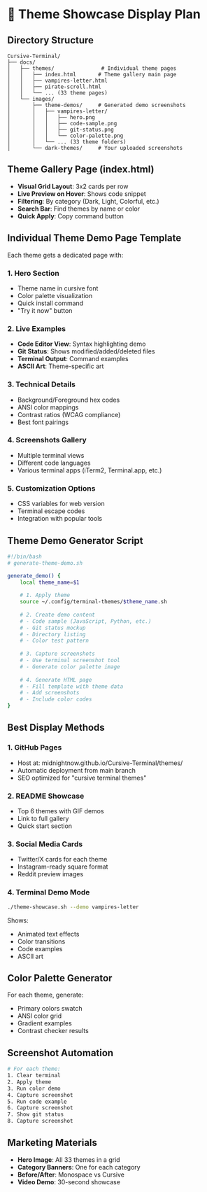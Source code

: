 # 🎨 Theme Showcase Display Plan

## Directory Structure
```
Cursive-Terminal/
├── docs/
│   ├── themes/               # Individual theme pages
│   │   ├── index.html       # Theme gallery main page
│   │   ├── vampires-letter.html
│   │   ├── pirate-scroll.html
│   │   └── ... (33 theme pages)
│   └── images/
│       ├── theme-demos/     # Generated demo screenshots
│       │   ├── vampires-letter/
│       │   │   ├── hero.png
│       │   │   ├── code-sample.png
│       │   │   ├── git-status.png
│       │   │   └── color-palette.png
│       │   └── ... (33 theme folders)
│       └── dark-themes/     # Your uploaded screenshots
```

## Theme Gallery Page (index.html)
- **Visual Grid Layout**: 3x2 cards per row
- **Live Preview on Hover**: Shows code snippet
- **Filtering**: By category (Dark, Light, Colorful, etc.)
- **Search Bar**: Find themes by name or color
- **Quick Apply**: Copy command button

## Individual Theme Demo Page Template
Each theme gets a dedicated page with:

### 1. Hero Section
- Theme name in cursive font
- Color palette visualization
- Quick install command
- "Try it now" button

### 2. Live Examples
- **Code Editor View**: Syntax highlighting demo
- **Git Status**: Shows modified/added/deleted files
- **Terminal Output**: Command examples
- **ASCII Art**: Theme-specific art

### 3. Technical Details
- Background/Foreground hex codes
- ANSI color mappings
- Contrast ratios (WCAG compliance)
- Best font pairings

### 4. Screenshots Gallery
- Multiple terminal views
- Different code languages
- Various terminal apps (iTerm2, Terminal.app, etc.)

### 5. Customization Options
- CSS variables for web version
- Terminal escape codes
- Integration with popular tools

## Theme Demo Generator Script

```bash
#!/bin/bash
# generate-theme-demo.sh

generate_demo() {
    local theme_name=$1
    
    # 1. Apply theme
    source ~/.config/terminal-themes/$theme_name.sh
    
    # 2. Create demo content
    # - Code sample (JavaScript, Python, etc.)
    # - Git status mockup
    # - Directory listing
    # - Color test pattern
    
    # 3. Capture screenshots
    # - Use terminal screenshot tool
    # - Generate color palette image
    
    # 4. Generate HTML page
    # - Fill template with theme data
    # - Add screenshots
    # - Include color codes
}
```

## Best Display Methods

### 1. **GitHub Pages**
- Host at: midnightnow.github.io/Cursive-Terminal/themes/
- Automatic deployment from main branch
- SEO optimized for "cursive terminal themes"

### 2. **README Showcase**
- Top 6 themes with GIF demos
- Link to full gallery
- Quick start section

### 3. **Social Media Cards**
- Twitter/X cards for each theme
- Instagram-ready square format
- Reddit preview images

### 4. **Terminal Demo Mode**
```bash
./theme-showcase.sh --demo vampires-letter
```
Shows:
- Animated text effects
- Color transitions
- Code examples
- ASCII art

## Color Palette Generator
For each theme, generate:
- Primary colors swatch
- ANSI color grid
- Gradient examples
- Contrast checker results

## Screenshot Automation
```bash
# For each theme:
1. Clear terminal
2. Apply theme
3. Run color demo
4. Capture screenshot
5. Run code example
6. Capture screenshot
7. Show git status
8. Capture screenshot
```

## Marketing Materials
- **Hero Image**: All 33 themes in a grid
- **Category Banners**: One for each category
- **Before/After**: Monospace vs Cursive
- **Video Demo**: 30-second showcase
